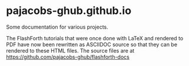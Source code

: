 # pajacobs-ghub.github.io
Some documentation for various projects.

The FlashForth tutorials that were once done with LaTeX and
rendered to PDF have now been rewritten as ASCIIDOC source
so that they can be rendered to these HTML files.
The source files are at https://github.com/pajacobs-ghub/flashforth-docs


